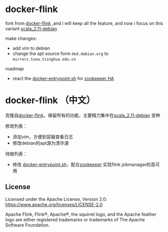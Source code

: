 docker-flink
============

fork from [docker-flink](https://github.com/docker-flink/docker-flink) ,and i will keep all the feature, and now i focus on this variant [scala_2.11-debian](https://github.com/iicanf/docker-flink/tree/master/1.5/scala_2.11-debian) 

make changes:

* add vim to debian
* change the apt source form `ded.debian.org` to `mirrors.tuna.tsinghua.edu.cn`

roadmap 

* react the [docker-entrypoint.sh](https://github.com/iicanf/docker-flink/blob/master/1.5/scala_2.11-debian/docker-entrypoint.sh) for [zookeeper HA](https://github.com/31z4/zookeeper-docker) 


docker-flink （中文）
========================

克隆自[docker-flink](https://github.com/docker-flink/docker-flink)，保留所有的功能，主要精力集中在[scala_2.11-debian](https://github.com/iicanf/docker-flink/tree/master/1.5/scala_2.11-debian) 变种

修改列表：

* 添加vim，方便到容器查看日志
* 修改debian的apt源为清华源

待做列表：
* 修改 [docker-entrypoint.sh](https://github.com/iicanf/docker-flink/blob/master/1.5/scala_2.11-debian/docker-entrypoint.sh)，配合[zookeeper](https://github.com/31z4/zookeeper-docker) 实现flink jobmanager的高可用


License
-------

Licensed under the Apache License, Version 2.0: https://www.apache.org/licenses/LICENSE-2.0

Apache Flink, Flink®, Apache®, the squirrel logo, and the Apache feather logo are either
registered trademarks or trademarks of The Apache Software Foundation.
